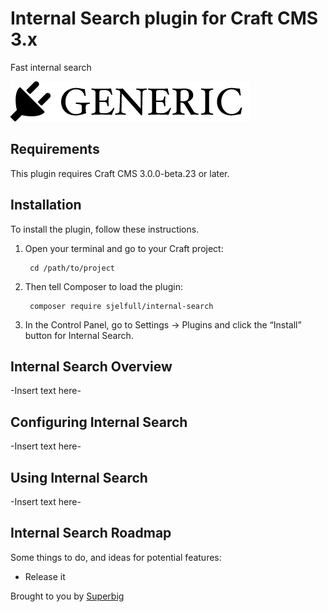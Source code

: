 # Internal Search plugin for Craft CMS 3.x

Fast internal search

![Screenshot](resources/img/plugin-logo.png)

## Requirements

This plugin requires Craft CMS 3.0.0-beta.23 or later.

## Installation

To install the plugin, follow these instructions.

1. Open your terminal and go to your Craft project:

        cd /path/to/project

2. Then tell Composer to load the plugin:

        composer require sjelfull/internal-search

3. In the Control Panel, go to Settings → Plugins and click the “Install” button for Internal Search.

## Internal Search Overview

-Insert text here-

## Configuring Internal Search

-Insert text here-

## Using Internal Search

-Insert text here-

## Internal Search Roadmap

Some things to do, and ideas for potential features:

* Release it

Brought to you by [Superbig](https://superbig.co)
